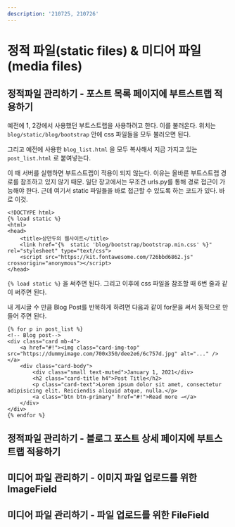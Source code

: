```yaml
---
description: '210725, 210726'
---
```


# 정적 파일\(static files\) & 미디어 파일\(media files\)

## 정적파일 관리하기 - 포스트 목록 페이지에 부트스트랩 적용하기

예전에 1, 2강에서 사용했던 부트스트랩을 사용하려고 한다. 이를 불러온다. 위치는 `blog/static/blog/bootstrap` 안에 css 파일들을 모두 불러오면 된다.

그리고 예전에 사용한 `blog_list.html` 을 모두 복사해서 지금 가지고 있는 `post_list.html` 로 붙여넣는다.

이 때 서버를 실행하면 부트스트랩이 적용이 되지 않는다. 이유는 올바른 부트스트랩 경로를 참조하고 있지 않기 때문. 일단 장고에서는 무조건 urls.py를 통해 경로 접근이 가능해야 한다. 근데 여기서 static 파일들을 바로 접근할 수 있도록 하는 코드가 있다. 바로 이것.

```markup
<!DOCTYPE html>
{% load static %}
<html>
<head>
    <title>상만두의 웹사이트</title>
    <link href="{%  static 'blog/bootstrap/bootstrap.min.css' %}" rel="stylesheet" type="text/css">
    <script src="https://kit.fontawesome.com/726bbd6862.js" crossorigin="anonymous"></script>
</head>
```

`{% load static %}` 을 써주면 된다. 그리고 이후에 css 파일을 참조할 때 6번 줄과 같이 써주면 된다.



내 게시글 수 만큼 Blog Post를 반복하게 하려면 다음과 같이 for문을 써서 동적으로 만들어 주면 된다.

```markup
{% for p in post_list %}
<!-- Blog post-->
<div class="card mb-4">
    <a href="#!"><img class="card-img-top" src="https://dummyimage.com/700x350/dee2e6/6c757d.jpg" alt="..." /></a>
    <div class="card-body">
        <div class="small text-muted">January 1, 2021</div>
        <h2 class="card-title h4">Post Title</h2>
        <p class="card-text">Lorem ipsum dolor sit amet, consectetur adipisicing elit. Reiciendis aliquid atque, nulla.</p>
        <a class="btn btn-primary" href="#!">Read more →</a>
    </div>
</div>
{% endfor %}
```





## 정적파일 관리하기 - 블로그 포스트 상세 페이지에 부트스트랩 적용하기







## 미디어 파일 관리하기 - 이미지 파일 업로드를 위한 ImageField







## 미디어 파일 관리하기 - 파일 업로드를 위한 FileField








